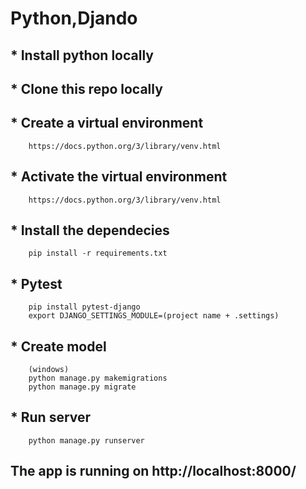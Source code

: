 # Python,Djando

## * Install python locally
## * Clone this repo locally
## * Create a virtual environment 
        https://docs.python.org/3/library/venv.html
## * Activate the virtual environment
        https://docs.python.org/3/library/venv.html
## * Install the dependecies
        pip install -r requirements.txt
## * Pytest
        pip install pytest-django
        export DJANGO_SETTINGS_MODULE=(project name + .settings)
## * Create model
        (windows) 
        python manage.py makemigrations
        python manage.py migrate
## * Run server
        python manage.py runserver

## The app is running on http://localhost:8000/

